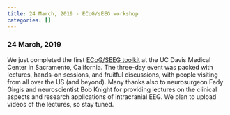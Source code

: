 ```yaml
---
title: 24 March, 2019 - ECoG/sEEG workshop
categories: []
---
```


### 24 March, 2019

We just completed the first [ECoG/SEEG toolkit](/workshop/davis2019/) at the UC Davis Medical Center in Sacramento, California. The three-day event was packed with lectures, hands-on sessions, and fruitful discussions, with people visiting from all over the US (and beyond). Many thanks also to neurosurgeon Fady Girgis and neuroscientist Bob Knight for providing lectures on the clinical aspects and research applications of intracranial EEG. We plan to upload videos of the lectures, so stay tuned.
